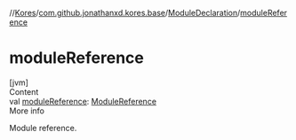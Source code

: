 //[Kores](../../index.md)/[com.github.jonathanxd.kores.base](../index.md)/[ModuleDeclaration](index.md)/[moduleReference](module-reference.md)



# moduleReference  
[jvm]  
Content  
val [moduleReference](module-reference.md): [ModuleReference](../-module-reference/index.md)  
More info  


Module reference.

  




